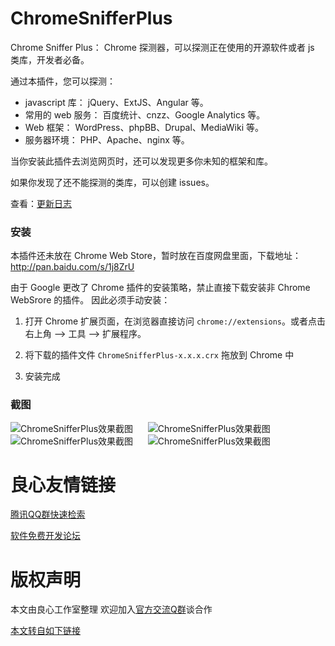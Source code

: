 ChromeSnifferPlus
=================

Chrome Sniffer Plus： Chrome 探测器，可以探测正在使用的开源软件或者 js 类库，开发者必备。

通过本插件，您可以探测：

- javascript 库： jQuery、ExtJS、Angular 等。
- 常用的 web 服务： 百度统计、cnzz、Google Analytics 等。
- Web 框架： WordPress、phpBB、Drupal、MediaWiki 等。
- 服务器环境： PHP、Apache、nginx 等。

当你安装此插件去浏览网页时，还可以发现更多你未知的框架和库。

如果你发现了还不能探测的类库，可以创建 issues。

查看：[更新日志](./changelog.md)

### 安装

本插件还未放在 Chrome Web Store，暂时放在百度网盘里面，下载地址： http://pan.baidu.com/s/1j8ZrU

由于 Google 更改了 Chrome 插件的安装策略，禁止直接下载安装非 Chrome WebSrore 的插件。
因此必须手动安装：

1. 打开 Chrome 扩展页面，在浏览器直接访问 `chrome://extensions`。或者点击右上角 --> 工具 --> 扩展程序。

2. 将下载的插件文件 `ChromeSnifferPlus-x.x.x.crx` 拖放到 Chrome 中

3. 安装完成

### 截图

![ChromeSnifferPlus效果截图](./screenshot/shot1.png) &nbsp;&nbsp;&nbsp;&nbsp;
![ChromeSnifferPlus效果截图](./screenshot/shot2.png) &nbsp;&nbsp;&nbsp;&nbsp;
![ChromeSnifferPlus效果截图](./screenshot/shot3.png) &nbsp;&nbsp;&nbsp;&nbsp;
![ChromeSnifferPlus效果截图](./screenshot/shot4.png) 


 # 良心友情链接

[腾讯QQ群快速检索](http://u.720life.cn/s/8cf73f7c)

[软件免费开发论坛](http://u.720life.cn/s/bbb01dc0)

# 版权声明 

本文由良心工作室整理 欢迎加入[官方交流Q群](https://u.720life.cn/s/f2316816)谈合作

[本文转自如下链接](http://u.720life.cn/g/2e71d0f0a5c601172267ba20d3a43c6e40c70c3bd3dbf1e760e36ff1d23168ad894e562939e1f58f9311ed36e7903e3a97bfb41b51f57c46f97b7d3cfd78b61a)